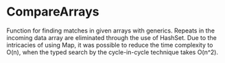 # CompareArrays
Function for finding matches in given arrays with generics. Repeats in the incoming data array are eliminated through the use of HashSet.
Due to the intricacies of using Map, it was possible to reduce the time complexity to O(n), when the typed search by the cycle-in-cycle technique takes O(n^2).

